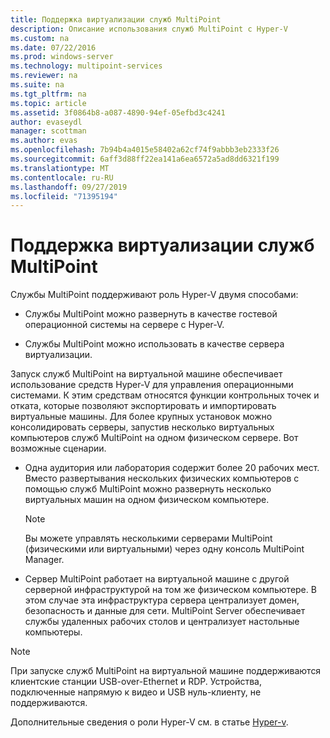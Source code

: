 ```yaml
---
title: Поддержка виртуализации служб MultiPoint
description: Описание использования служб MultiPoint с Hyper-V
ms.custom: na
ms.date: 07/22/2016
ms.prod: windows-server
ms.technology: multipoint-services
ms.reviewer: na
ms.suite: na
ms.tgt_pltfrm: na
ms.topic: article
ms.assetid: 3f0864b8-a087-4890-94ef-05efbd3c4241
author: evaseydl
manager: scottman
ms.author: evas
ms.openlocfilehash: 7b94b4a4015e58402a62cf74f9abbb3eb2333f26
ms.sourcegitcommit: 6aff3d88ff22ea141a6ea6572a5ad8dd6321f199
ms.translationtype: MT
ms.contentlocale: ru-RU
ms.lasthandoff: 09/27/2019
ms.locfileid: "71395194"
---
```

# <a name="multipoint-services-virtualization-support"></a>Поддержка виртуализации служб MultiPoint
Службы MultiPoint поддерживают роль Hyper-V двумя способами:  
  
-   Службы MultiPoint можно развернуть в качестве гостевой операционной системы на сервере с Hyper-V.  
  
-   Службы MultiPoint можно использовать в качестве сервера виртуализации.   
  
Запуск служб MultiPoint на виртуальной машине обеспечивает использование средств Hyper-V для управления операционными системами. К этим средствам относятся функции контрольных точек и отката, которые позволяют экспортировать и импортировать виртуальные машины. Для более крупных установок можно консолидировать серверы, запустив несколько виртуальных компьютеров служб MultiPoint на одном физическом сервере. Вот возможные сценарии.  
  
-   Одна аудитория или лаборатория содержит более 20 рабочих мест. Вместо развертывания нескольких физических компьютеров с помощью служб MultiPoint можно развернуть несколько виртуальных машин на одном физическом компьютере.  
  
    > [!NOTE]  
    > Вы можете управлять несколькими серверами MultiPoint (физическими или виртуальными) через одну консоль MultiPoint Manager.  
  
-   Сервер MultiPoint работает на виртуальной машине с другой серверной инфраструктурой на том же физическом компьютере. В этом случае эта инфраструктура сервера централизует домен, безопасность и данные для сети. MultiPoint Server обеспечивает службы удаленных рабочих столов и централизует настольные компьютеры.  
  
> [!NOTE]  
> При запуске служб MultiPoint на виртуальной машине поддерживаются клиентские станции USB-over-Ethernet и RDP. Устройства, подключенные напрямую к видео и USB нуль-клиенту, не поддерживаются.  
  
Дополнительные сведения о роли Hyper-V см. в статье [Hyper-v](../../virtualization/hyper-v/hyper-v-on-windows-server.md).  